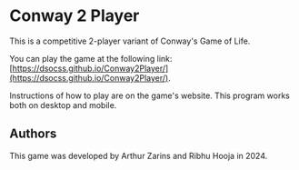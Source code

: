 # Conway 2 Player

This is a competitive 2-player variant of Conway's Game of Life.

You can play the game at the following link: [https://dsocss.github.io/Conway2Player/](https://dsocss.github.io/Conway2Player/). 

Instructions of how to play are on the game's website. This program works both on desktop and mobile.

## Authors

This game was developed by Arthur Zarins and Ribhu Hooja in 2024.

